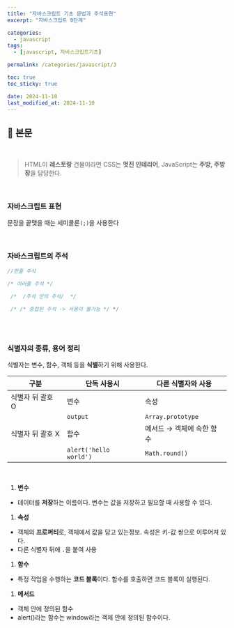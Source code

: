 ```yaml
---
title: "자바스크립트 기초 문법과 주석표현"
excerpt: "자바스크립트 0단계"

categories:
  - javascript
tags:
  - [javascript, 자바스크립트기초]

permalink: /categories/javascript/3

toc: true
toc_sticky: true

date: 2024-11-10
last_modified_at: 2024-11-10
---
```


## 🦥 본문

<br>

> HTML이 **레스토랑** 건물이라면
CSS는 **멋진 인테리어**,
JavaScript는 **주방, 주방장**을 담당한다.
> 

<br>

### 자바스크립트 표현

문장을 끝맺을 때는 세미콜론`(;)`을 사용한다

<br>

### 자바스크립트의 주석

```jsx
//한줄 주석

/* 여러줄 주석 */

 /*  /주석 안의 주석/  */
 
 /* /* 중첩된 주석 -> 사용이 불가능 */ */  
 
```

<br>

### 식별자의 종류, 용어 정리

식별자는 변수, 함수, 객체 등을 **식별**하기 위해 사용한다. 

| 구분                | 단독 사용시       | 다른 식별자와 사용               |
|---------------------|-------------------|----------------------------------|
| 식별자 뒤 괄호 O    | 변수              | 속성                             |
|                     | `output`          | `Array.prototype`                |
| 식별자 뒤 괄호 X    | 함수              | 메서드 → 객체에 속한 함수        |
|                     | `alert('hello world')` | `Math.round()`               |

<br>

1. **변수**
- 데이터를 **저장**하는 이름이다. 변수는 값을 저장하고 필요할 때 사용할 수 있다.

1. **속성**
- 객체의 **프로퍼티**로, 객체에서 값을 담고 있는정보. 속성은 키-값 쌍으로 이루어져 있다.
- 다른 식별자 뒤에 `.`을 붙여 사용

1. **함수**
- 특정 작업을 수행하는 **코드 블록**이다. 함수를 호출하면 코드 블록이 실행된다.

1. **메서드**
- 객체 안에 정의된 함수
- alert()라는 함수는 window라는 객체 안에 정의된 함수이다.


<br>
<br>